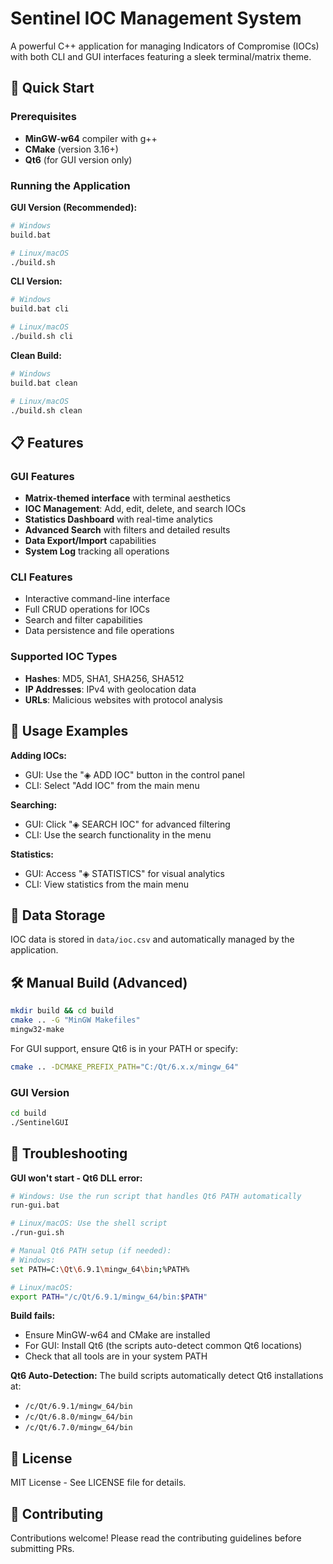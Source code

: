 # Sentinel IOC Management System

A powerful C++ application for managing Indicators of Compromise (IOCs) with both CLI and GUI interfaces featuring a sleek terminal/matrix theme.

## 🚀 Quick Start

### Prerequisites
- **MinGW-w64** compiler with g++
- **CMake** (version 3.16+)
- **Qt6** (for GUI version only)

### Running the Application

**GUI Version (Recommended):**
```bash
# Windows
build.bat

# Linux/macOS
./build.sh
```

**CLI Version:**
```bash
# Windows
build.bat cli

# Linux/macOS
./build.sh cli
```

**Clean Build:**
```bash
# Windows
build.bat clean

# Linux/macOS
./build.sh clean
```

## 📋 Features

### GUI Features
- **Matrix-themed interface** with terminal aesthetics
- **IOC Management**: Add, edit, delete, and search IOCs
- **Statistics Dashboard** with real-time analytics
- **Advanced Search** with filters and detailed results
- **Data Export/Import** capabilities
- **System Log** tracking all operations

### CLI Features
- Interactive command-line interface
- Full CRUD operations for IOCs
- Search and filter capabilities
- Data persistence and file operations

### Supported IOC Types
- **Hashes**: MD5, SHA1, SHA256, SHA512
- **IP Addresses**: IPv4 with geolocation data
- **URLs**: Malicious websites with protocol analysis

## 🎯 Usage Examples

**Adding IOCs:**
- GUI: Use the "◈ ADD IOC" button in the control panel
- CLI: Select "Add IOC" from the main menu

**Searching:**
- GUI: Click "◈ SEARCH IOC" for advanced filtering
- CLI: Use the search functionality in the menu

**Statistics:**
- GUI: Access "◈ STATISTICS" for visual analytics
- CLI: View statistics from the main menu

## 📁 Data Storage
IOC data is stored in `data/ioc.csv` and automatically managed by the application.

## 🛠️ Manual Build (Advanced)
```bash
mkdir build && cd build
cmake .. -G "MinGW Makefiles"
mingw32-make
```

For GUI support, ensure Qt6 is in your PATH or specify:
```bash
cmake .. -DCMAKE_PREFIX_PATH="C:/Qt/6.x.x/mingw_64"
```

### GUI Version
```bash
cd build
./SentinelGUI
```

## 🔧 Troubleshooting

**GUI won't start - Qt6 DLL error:**
```bash
# Windows: Use the run script that handles Qt6 PATH automatically
run-gui.bat

# Linux/macOS: Use the shell script
./run-gui.sh

# Manual Qt6 PATH setup (if needed):
# Windows:
set PATH=C:\Qt\6.9.1\mingw_64\bin;%PATH%

# Linux/macOS:
export PATH="/c/Qt/6.9.1/mingw_64/bin:$PATH"
```

**Build fails:**
- Ensure MinGW-w64 and CMake are installed
- For GUI: Install Qt6 (the scripts auto-detect common Qt6 locations)
- Check that all tools are in your system PATH

**Qt6 Auto-Detection:**
The build scripts automatically detect Qt6 installations at:
- `/c/Qt/6.9.1/mingw_64/bin`
- `/c/Qt/6.8.0/mingw_64/bin` 
- `/c/Qt/6.7.0/mingw_64/bin`

## 📄 License
MIT License - See LICENSE file for details.

## 🤝 Contributing
Contributions welcome! Please read the contributing guidelines before submitting PRs.
